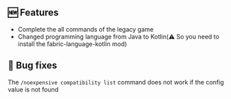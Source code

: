 ## 🆕 Features

- Complete the all commands of the legacy game
- Changed programming language from Java to Kotlin(⚠️ So you need to install the fabric-language-kotlin mod)

## 🐞 Bug fixes

The `/noexpensive compatibility list` command does not work if the config value is not found